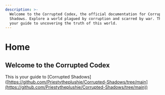 ```yaml
---
description: >-
  Welcome to the Corrupted Codex, the official documentation for Corrupted
  Shadows. Explore a world plagued by corruption and scarred by war. This is
  your guide to uncovering the truth of this world.
---
```


# Home

## Welcome to the Corrupted Codex

This is your guide to \[Corrupted Shadows]\([https://github.com/Priestytheplushie/Corrupted-Shadows/tree/main](https://github.com/Priestytheplushie/Corrupted-Shadows/tree/main))
